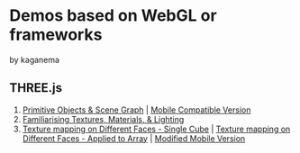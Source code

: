 # Demos based on WebGL or frameworks
by kaganema

## THREE.js
1. [Primitive Objects & Scene Graph](three/1-shapes-scenegraph/page.html) | [Mobile Compatible Version](three/1-shapes-scenegraph-responsive/page.html)
2. [Familiarising Textures, Materials, & Lighting](three/2-materials-texture-lighting/index.html)
3. [Texture mapping on Different Faces - Single Cube](three/3-texture-mapping-and-arrays/view.html) | 
[Texture mapping on Different Faces - Applied to Array](three/3-texture-mapping-and-arrays/index.html) | 
[Modified Mobile Version](three/3a-responsive-basic/view.html)
<br>
<br>
